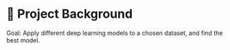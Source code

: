 # 📌 Project Background  
Goal: Apply different deep learning models to a chosen dataset, and find the best model.


